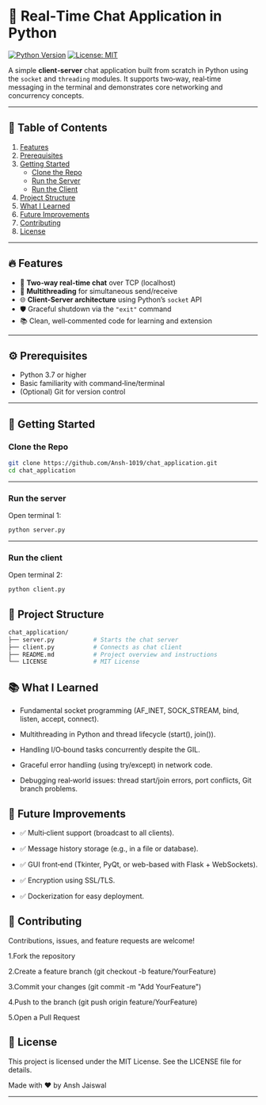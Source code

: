 # 💬 Real‑Time Chat Application in Python

[![Python Version](https://img.shields.io/badge/python-3.7%2B-blue)](https://www.python.org/) [![License: MIT](https://img.shields.io/badge/License-MIT-green)](LICENSE)

A simple **client‑server** chat application built from scratch in Python using the `socket` and `threading` modules. It supports two‑way, real‑time messaging in the terminal and demonstrates core networking and concurrency concepts.

---

## 📝 Table of Contents

1. [Features](#features)  
2. [Prerequisites](#prerequisites)  
3. [Getting Started](#getting-started)  
   - [Clone the Repo](#clone-the-repo)  
   - [Run the Server](#run-the-server)  
   - [Run the Client](#run-the-client)  
4. [Project Structure](#project-structure)   
5. [What I Learned](#what-i-learned)  
6. [Future Improvements](#future-improvements)  
7. [Contributing](#contributing)  
8. [License](#license)  

---

## 🔥 Features

- 🔄 **Two‑way real‑time chat** over TCP (localhost)  
- 🤖 **Multithreading** for simultaneous send/receive  
- 🌐 **Client‑Server architecture** using Python’s `socket` API  
- 🛡️ Graceful shutdown via the `"exit"` command  
- 📚 Clean, well‑commented code for learning and extension  

---

## ⚙️ Prerequisites

- Python 3.7 or higher  
- Basic familiarity with command‑line/terminal  
- (Optional) Git for version control

---

## 🚀 Getting Started

### Clone the Repo

```bash
git clone https://github.com/Ansh-1019/chat_application.git
cd chat_application
```
---

### Run the server

Open terminal 1:
```bash
python server.py
```
---
### Run the client

Open terminal 2:
```bash
python client.py
```

## 📁 Project Structure
```bash
chat_application/
├── server.py           # Starts the chat server
├── client.py           # Connects as chat client
├── README.md           # Project overview and instructions
└── LICENSE             # MIT License
```
## 📚 What I Learned

- Fundamental socket programming (AF_INET, SOCK_STREAM, bind, listen, accept, connect).

- Multithreading in Python and thread lifecycle (start(), join()).

- Handling I/O‑bound tasks concurrently despite the GIL.

- Graceful error handling (using try/except) in network code.

- Debugging real‑world issues: thread start/join errors, port conflicts, Git branch problems.

## 🚧 Future Improvements

- ✅ Multi‑client support (broadcast to all clients).

- ✅ Message history storage (e.g., in a file or database).

- ✅ GUI front‑end (Tkinter, PyQt, or web-based with Flask + WebSockets).

- ✅ Encryption using SSL/TLS.

- ✅ Dockerization for easy deployment.

## 🤝 Contributing

Contributions, issues, and feature requests are welcome!

1.Fork the repository

2.Create a feature branch (git checkout -b feature/YourFeature)

3.Commit your changes (git commit -m "Add YourFeature")

4.Push to the branch (git push origin feature/YourFeature)

5.Open a Pull Request

## 📝 License

This project is licensed under the MIT License. See the LICENSE file for details.

Made with ❤️ by Ansh Jaiswal

---

